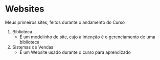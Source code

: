# Websites
Meus primeiros sites, feitos durante o andamento do Curso

1. Biblioteca
     - É um modelinho de site, cujo a intenção é o gerenciamento de uma biblioteca
2. Sistemas de Vendas
     - É um Website usado durante o curso para aprendizado
